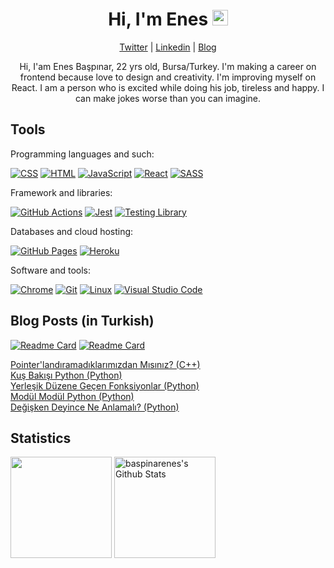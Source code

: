 <h1 align="center">Hi, I'm Enes <img src="https://media.giphy.com/media/hvRJCLFzcasrR4ia7z/giphy.gif" width="25px"></h1>
<p align="center"><a href="https://twitter.com/enesbaspinar0">Twitter</a> | <a href="https://www.linkedin.com/in/enesbaspinar/">Linkedin</a> | <a href="https://enesbaspinar.me/">Blog</a></p>

<p align="center">Hi, I'am Enes Başpınar, 22 yrs old, Bursa/Turkey. I'm making a career on frontend because love to design and creativity. I'm improving myself on React. I am a person who is excited while doing his job, tireless and happy. I can make jokes worse than you can imagine.</p>
  
<h2>Tools</h2>

<div>  
  <p>Programming languages and such:</p>
  <a href="#"><img alt="CSS" src="https://img.shields.io/badge/CSS-254BDD.svg?logo=css3&logoColor=white"></a>
  <a href="#"><img alt="HTML" src="https://img.shields.io/badge/HTML-DD4B25.svg?logo=html5&logoColor=white"></a>
  <a href="#"><img alt="JavaScript" src="https://img.shields.io/badge/JavaScript-EFD81D.svg?logo=javascript&logoColor=black"></a>
  <a href="#"><img alt="React" src="https://img.shields.io/badge/React-61DBFB.svg?logo=react&logoColor=black"></a>
  <a href="#"><img alt="SASS" src="https://img.shields.io/badge/SASS-C76494.svg?logo=sass&logoColor=white"></a>

  <p>Framework and libraries:</p>
  <a href="#"><img alt="GitHub Actions" src="https://img.shields.io/badge/GitHub%20Actions-1C84F7.svg?logo=github%20actions&logoColor=white"></a>
  <a href="#"><img alt="Jest" src="https://img.shields.io/badge/Jest-C21325.svg?logo=jest&logoColor=white&color=rgb(148, 64, 88)&labelColor=rgb(148, 64, 88)"></a>
  <a href="#"><img alt="Testing Library" src="https://img.shields.io/badge/Testing%20Library-FE4646.svg?logo=testinglibrary&logoColor=white"></a>

  <p>Databases and cloud hosting:</p>
  <a href="#"><img alt="GitHub Pages" src="https://img.shields.io/badge/GitHub%20Pages-000000.svg?logo=github&logoColor=white"></a>
  <a href="#"><img alt="Heroku" src="https://img.shields.io/badge/Heroku-3E0094.svg?logo=heroku&logoColor=white"></a>

  <p>Software and tools:</p>
  <a href="#"><img alt="Chrome" src="https://img.shields.io/badge/Chrome-129B5B.svg?logo=googlechrome&logoColor=white"></a>
  <a href="#"><img alt="Git" src="https://img.shields.io/badge/Git-E84D31.svg?logo=git&logoColor=white"></a>
  <a href="#"><img alt="Linux" src="https://img.shields.io/badge/Linux-F6B500.svg?logo=linux&logoColor=black"></a>
  <a href="#"><img alt="Visual Studio Code" src="https://img.shields.io/badge/Visual%20Studio%20Code-25A3EE.svg?logo=visual-studio-code&logoColor=white"></a>
</div>

<h2>Blog Posts (in Turkish)</h2>

[![Readme Card](https://github-readme-stats.vercel.app/api/pin/?username=anuraghazra&repo=github-readme-stats)](https://github.com/anuraghazra/github-readme-stats)
[![Readme Card](https://github-readme-stats.vercel.app/api/pin/?username=anuraghazra&repo=github-readme-stats)](https://github.com/anuraghazra/github-readme-stats)

<div>
    <a href="https://enesbaspinar.me/blog/genel/pointerlandiramadiklarimizdanmisiniz">Pointer'landıramadıklarımızdan Mısınız? (C++)</a><br>
    <a href="https://enesbaspinar.me/blog/python/kus-bakisi-python">Kuş Bakışı Python (Python)</a><br>
    <a href="https://enesbaspinar.me/blog/python/yerlesik-duzene-gecen-fonksiyonlar">Yerleşik Düzene Geçen Fonksiyonlar (Python)</a><br>
    <a href="https://enesbaspinar.me/blog/python/modul-modul-python-random">Modül Modül Python (Python)</a><br>
    <a href="https://enesbaspinar.me/blog/python/degisken-deyince-ne-anlamali">Değişken Deyince Ne Anlamalı? (Python)</a>
</div>

<h2>Statistics</h2>

<a href="https://git.io/streak-stats"><img alt="" src="https://github-readme-streak-stats.herokuapp.com/?user=baspinarenes&theme=vue-dark&hide_border=true" height="162px" /></a>
<a href="https://github.com/anuraghazra/github-readme-stats"><img alt="baspinarenes's Github Stats" src="https://denvercoder1-github-readme-stats.vercel.app/api/?username=baspinarenes&show_icons=true&count_private=true&theme=vue-dark&hide_border=true" height="162px"/></a>
